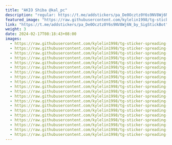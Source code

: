 ```yaml
---
title: "AKIO Shiba @kal_pc"
description: "regular: https://t.me/addstickers/pa_De0Ocztz0Y6s9NV8Wj6N_by_SigStickBot"
featured_image: "https://raw.githubusercontent.com/kylelin1998/tg-sticker-spreading-worldwide-images/main/img/f3ab8548-8df4-4b58-ac68-d92a6ce94f2b.jpg"
link: "https://t.me/addstickers/pa_De0Ocztz0Y6s9NV8Wj6N_by_SigStickBot"
weight: 3
date: 2024-02-17T08:18:43+08:00
images:
  - https://raw.githubusercontent.com/kylelin1998/tg-sticker-spreading-worldwide-images/main/img/f3ab8548-8df4-4b58-ac68-d92a6ce94f2b.jpg
  - https://raw.githubusercontent.com/kylelin1998/tg-sticker-spreading-worldwide-images/main/img/54295cf9-4095-4d81-87a4-45cbaa22e7d5.jpg
  - https://raw.githubusercontent.com/kylelin1998/tg-sticker-spreading-worldwide-images/main/img/75d313e7-0b11-4b8f-b515-e08d3b101c6a.jpg
  - https://raw.githubusercontent.com/kylelin1998/tg-sticker-spreading-worldwide-images/main/img/b03a2371-e8cc-4678-80d4-6e2f974e3e09.jpg
  - https://raw.githubusercontent.com/kylelin1998/tg-sticker-spreading-worldwide-images/main/img/1fe3d0b4-6a2e-49df-9216-ac56d79fb8b4.jpg
  - https://raw.githubusercontent.com/kylelin1998/tg-sticker-spreading-worldwide-images/main/img/4d324da8-e5d2-4f77-ba51-da7002916aac.jpg
  - https://raw.githubusercontent.com/kylelin1998/tg-sticker-spreading-worldwide-images/main/img/99cd9a8a-0550-424d-969b-a9cfae8f7996.jpg
  - https://raw.githubusercontent.com/kylelin1998/tg-sticker-spreading-worldwide-images/main/img/fc958049-be42-4a43-bc76-c3938364f79a.jpg
  - https://raw.githubusercontent.com/kylelin1998/tg-sticker-spreading-worldwide-images/main/img/ceda115b-1374-45ef-b07f-4b169aa5f0c5.jpg
  - https://raw.githubusercontent.com/kylelin1998/tg-sticker-spreading-worldwide-images/main/img/d8269c5e-c999-4cde-9a4a-2971b1e241b2.jpg
  - https://raw.githubusercontent.com/kylelin1998/tg-sticker-spreading-worldwide-images/main/img/738d1f77-343f-445d-855b-9f5b9bc196dd.jpg
  - https://raw.githubusercontent.com/kylelin1998/tg-sticker-spreading-worldwide-images/main/img/1ae5e598-e650-4504-83ca-4fef566de053.jpg
  - https://raw.githubusercontent.com/kylelin1998/tg-sticker-spreading-worldwide-images/main/img/19db0067-9db1-492c-b0b2-5439c6d2d8f7.jpg
  - https://raw.githubusercontent.com/kylelin1998/tg-sticker-spreading-worldwide-images/main/img/e62c80f7-a963-4c36-abb0-b94a3811dc77.jpg
  - https://raw.githubusercontent.com/kylelin1998/tg-sticker-spreading-worldwide-images/main/img/65877f69-57a6-4323-beff-9717548fc255.jpg
  - https://raw.githubusercontent.com/kylelin1998/tg-sticker-spreading-worldwide-images/main/img/377ca9d2-e995-4665-9e0f-20185113cd11.jpg
  - https://raw.githubusercontent.com/kylelin1998/tg-sticker-spreading-worldwide-images/main/img/813ce191-cec5-4a39-8984-45d48b703e4e.jpg
  - https://raw.githubusercontent.com/kylelin1998/tg-sticker-spreading-worldwide-images/main/img/a1ac392a-5535-41a9-8d10-98e8d6632b76.jpg
  - https://raw.githubusercontent.com/kylelin1998/tg-sticker-spreading-worldwide-images/main/img/4c8696a9-f399-41e6-8fff-4ffbdab69f83.jpg
  - https://raw.githubusercontent.com/kylelin1998/tg-sticker-spreading-worldwide-images/main/img/665f339b-c971-4341-ad53-d18788e86bd4.jpg
---
```

